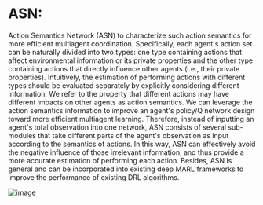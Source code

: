 # ASN: 
Action Semantics Network (ASN) to characterize such action semantics for more efficient multiagent coordination. Specifically, each agent's action set can be naturally divided into two types: one type containing actions that affect environmental information or its private properties and the other type containing actions that directly influence other agents (i.e., their private properties). Intuitively, the estimation of performing actions with different types should be evaluated separately by explicitly considering different information. We refer to the property that different actions may have different impacts on other agents as action semantics. We can leverage the action semantics information to improve an agent's policy/Q network design toward more efficient multiagent learning. Therefore, instead of inputting an agent's total observation into one network, ASN consists of several sub-modules that take different parts of the agent's observation as input according to the semantics of actions. In this way, ASN can effectively avoid the negative influence of those irrelevant information, and thus provide a more accurate estimation of performing each action. Besides, ASN is general and can be incorporated into existing deep MARL frameworks to improve the performance of existing DRL algorithms.

![image](https://user-images.githubusercontent.com/14865611/162106791-3ba68644-49b0-461d-bca6-4d002fa5de34.png)
